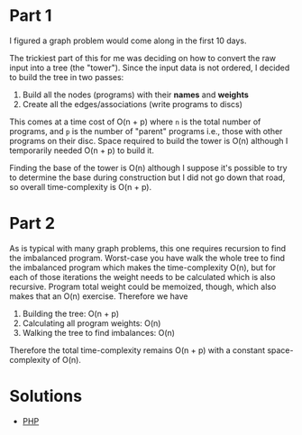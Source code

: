 # Part 1

I figured a graph problem would come along in the first 10 days. 

The trickiest part of this for me was deciding on how to convert the raw input into a tree (the "tower"). Since the
input data is not ordered, I decided to build the tree in two passes:

 1. Build all the nodes (programs) with their **names** and **weights**
 2. Create all the edges/associations (write programs to discs)
 
This comes at a time cost of O(n + p) where `n` is the total number of programs, and `p` is the number of "parent"
programs i.e., those with other programs on their disc. Space required to build the tower is O(n) although I temporarily
needed O(n + p) to build it. 

Finding the base of the tower is O(n) although I suppose it's possible to try to determine the base during construction
but I did not go down that road, so overall time-complexity is O(n + p).

# Part 2

As is typical with many graph problems, this one requires recursion to find the imbalanced program. Worst-case you have
walk the whole tree to find the imbalanced program which makes the time-complexity O(n), but for each of those iterations
the weight needs to be calculated which is also recursive. Program total weight could be memoized, though, which also
makes that an O(n) exercise. Therefore we have

 1. Building the tree: O(n + p)
 2. Calculating all program weights: O(n)
 3. Walking the tree to find imbalances: O(n)
 
Therefore the total time-complexity remains O(n + p) with a constant space-complexity of O(n).

# Solutions

 - [PHP](../../php/src/Solution/Day07Solution.php)